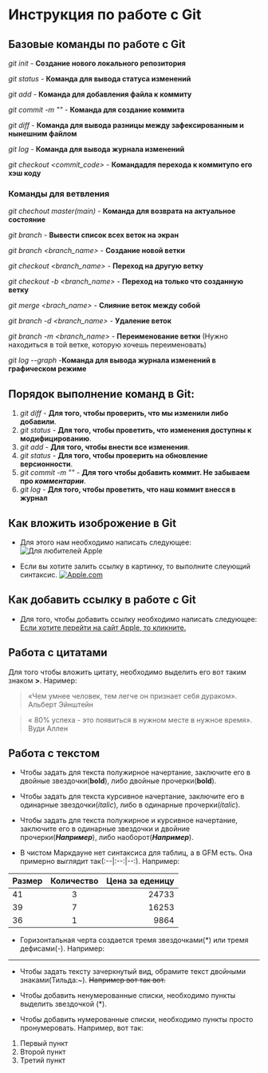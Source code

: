 # Инструкция по работе с Git

## Базовые команды по работе с Git

*git init* - **Создание нового локального репозитория**

*git status* - **Команда для вывода статуса изменений**

*git add* - **Команда для добавления файла к коммиту**

*git commit -m "<message>"* - **Команда для создание коммита**

*git diff* - **Команда для вывода разницы между зафексированным и нынешним файлом**

*git log* - **Команда для вывода журнала изменений**

*git checkout <commit_code>* - **Командадля перехода к коммитупо его хэш коду**


### **Команды для ветвления**


*git chechout master(main)* - **Команда для возврата на актуальное состояние**

*git branch* - **Вывести список всех веток на экран**

*git branch <branch_name>* - **Создание новой ветки**

*git checkout <branch_name>* - **Переход на другую ветку**

*git checkout -b <branch_name>* - **Переход на только что созданную ветку**

*git merge <brach_name>* - **Слияние веток между собой**

*git branch -d <branch_name>* - **Удаление веток**

*git branch -m <branch_name>* - **Переименование ветки** (Нужно находиться в той ветке, которую хочешь переименовать)

*git log --graph* -**Команда для вывода журнала изменений в графическом режиме**

## Порядок выполнение команд в Git:

1. *git diff* - **Для того, чтобы проверить, что мы изменили либо добавили**.
2. *git status* - **Для того, чтобы проветить, что изменения доступны к модифицированию**.
3. *git add* - **Для того, чтобы внести все изменения**.
4. *git status* - **Для того, чтобы проверить на обновление версионности**.
5. *git commit -m "<messenge>"* - **Для того чтобы добавить коммит. Не забываем про _комментарии_**.
6. *git log* - **Для того, чтобы проветить, что наш коммит внесся в журнал**

## Как вложить изоброжение в Git

* Для этого нам необходимо написать следующее: 
![Для любителей Apple](Apple.jpg)

* Если вы хотите залить ссылку в картинку, то выполните слеующий синтаксис. [![Apple.com](AppleLog.jpg)](https://www.apple.com/kz/)

## Как добавить ссылку в работе с Git

* Для того, чтобы добавить ссылку необходимо написать следующее: [Если хотите перейти на сайт Apple, то кликните.](https://www.apple.com/kz/)

## Работа с цитатами

Для того чтобы вложить цитату, необходимо выделить его вот таким знаком   **>**.
Наример:
> «Чем умнее человек, тем легче он признает себя дураком». Альберт Эйнштейн

> « 80% успеха - это появиться в нужном месте в нужное время». Вуди Аллен

## Работа с текстом

* Чтобы задать для текста полужирное начертание, заключите его в двойные звездочки(**bold**), либо двойные прочерки(__bold__).

* Чтобы задать для текста курсивное начертание, заключите его в одинарные звездочки(*italic*), либо в одинарные прочерки(_italic_).

* Чтобы задать для текста полужирное и курсивное начертание, заключите его в одинарные звездочки и двойние прочерки(**_Например_**), либо наоборот(__*Например*__).

* В чистом Маркдауне нет синтаксиса для таблиц, а в GFM есть. Она примерно выглядит так(:--|:--:|--:). Например:

|Размер | Количество | Цена за еденицу|
|:-|:-:|-:|
41 | 3 | 24733
39 | 7 | 16253
36 | 1 | 9864

* Горизонтальная черта создается тремя звездочками(*) или тремя дефисами(-). Например:

***

* Чтобы задать тексту зачеркнутый вид, обрамите текст двойными знаками(Тильда:~). ~~Например вот так вот.~~

* Чтобы добавить ненумерованные списки, необходимо пункты выделить звездочкой (*).

* Чтобы добавить нумерованные списки, необходимо пункты просто пронумеровать.
Например, вот так:
1. Первый пункт
2. Второй пункт
3. Третий пункт
